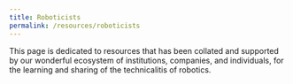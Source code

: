 ```yaml
---
title: Roboticists
permalink: /resources/roboticists
---
```

This page is dedicated to resources that has been collated and supported by our wonderful ecosystem of institutions, companies, and individuals, for the learning and sharing of the technicalitis of robotics.